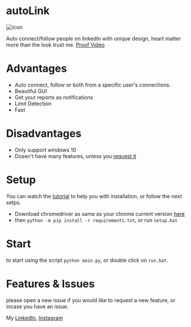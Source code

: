 # autoLink
![icon](https://user-images.githubusercontent.com/98477272/163751992-41595a8f-8ccd-4039-890a-134a897b8bab.png)


Auto connect/follow people on linkedIn with unique design, heart matter more than the look trust me.
[Proof Video](https://youtu.be/r0eRCAE94_8)

# Advantages 
- Auto connect, follow or both from a specific user's connections.
- Beautiful GUI
- Get your reports as notifications
- Limit Detection
- Fast

# Disadvantages
- Only support windows 10
- Dosen't have many features, unless you [request it](https://github.com/JawadPy/autoLink/issues/new/choose)

# Setup
You can watch the [tutorial](https://www.youtube.com/watch?v=dQw4w9WgXcQ) to help you with installation, or follow the next setps.

- Download chromedriver as same as your chrome current version [here](https://chromedriver.chromium.org/downloads)
- then `python -m pip install -r requirements.txt`, or run `setup.bat`

# Start
to start using the script `python main.py`, or double click on `run.bat`.

# Features & Issues
please open a new issue if you would like to request a new feature, or incase you have an issue.


My [LinkedIn](https://www.linkedin.com/in/jawadpy/), [Instagram](https://instagram.com/9el)
